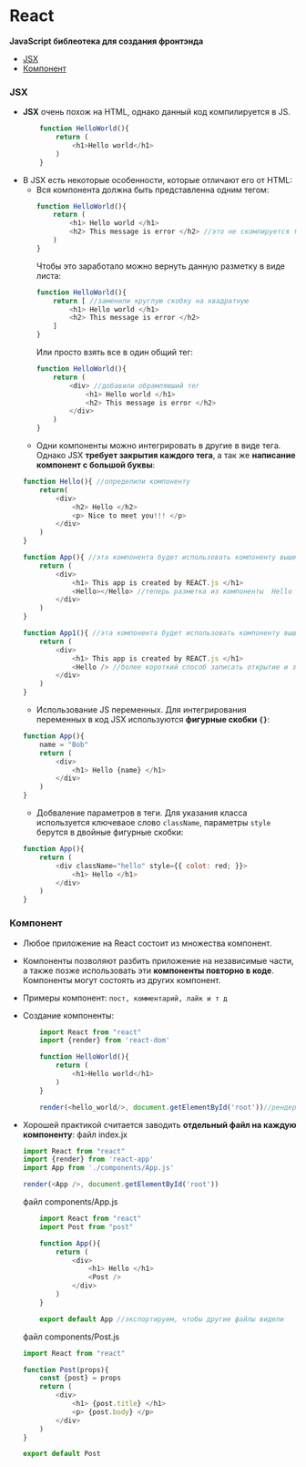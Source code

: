 # React
**JavaScript библеотека для создания фронтэнда**

+ [JSX](#jsx)
+ [Компонент](#component)


### <a name="jsx"> </a> JSX
+ **JSX** очень похож на HTML, однако данный код компилируется в JS.
    ```javascript
        function HelloWorld(){
            return (
                <h1>Hello world</h1>
            )
        }
    ```
+ В JSX есть некоторые особенности, которые отличают его от HTML:
    + Вся компонента должна быть представленна одним тегом:
        ```javascript
        function HelloWorld(){
            return (
                <h1> Hello world </h1>
                <h2> This message is error </h2> //это не скомлируется так как представленно двумя тегами
            )
        }
        ```
        Чтобы это заработало можно вернуть данную разметку в виде листа:
        ```javascript
        function HelloWorld(){
            return [ //заменили круглую скобку на квадратную
                <h1> Hello world </h1>
                <h2> This message is error </h2>
            ]
        }
        ```
        Или просто взять все в один общий тег:
        ```javascript
        function HelloWorld(){
            return (
                <div> //добавили обрамляюший тег
                    <h1> Hello world </h1>
                    <h2> This message is error </h2>
                </div>
            )
        }
        ```
    + Одни компоненты можно интегрировать в другие в виде тега. Однако JSX **требует закрытия каждого тега**, а так же **написание компонент с большой буквы**:
    ```javascript
    function Hello(){ //определили компоненту
        return(
            <div>
                <h2> Hello </h2>
                <p> Nice to meet you!!! </p>
            </div>
        )
    }

    function App(){ //эта компонента будет использовать компоненту выше
        return (
            <div>
                <h1> This app is created by REACT.js </h1>
                <Hello></Hello> //теперь разметка из компоненты  Hello будет подставленна сюда. 
            </div>
        )
    }

    function App1(){ //эта компонента будет использовать компоненту выше
        return (
            <div>
                <h1> This app is created by REACT.js </h1>
                <Hello /> //более короткий способ записать открытие и закрытие тега 
            </div>
        )
    }
    ```
    + Использование JS переменных. Для интегрирования переменных в код JSX используются **фигурные скобки** **`{}`**:
    ```javascript
    function App(){
        name = "Bob"
        return (
            <div>
                <h1> Hello {name} </h1>
            </div>
        )
    }
    ```
    + Добваление параметров в теги. Для указания класса используется ключеваое слово `className`, параметры `style` берутся в двойные фигурные скобки:
    ```javascript
    function App(){
        return (
            <div className="hello" style={{ colot: red; }}>
                <h1> Hello </h1>
            </div>
        )
    }
    ```

### <a name="component"> </a> Компонент
+ Любое приложение на React состоит из множества компонент. 
+ Компоненты позволяют разбить приложение на независимые части, а также позже использовать эти **компоненты повторно в коде**. Компоненты могут состоять из других компонент.
+ Примеры компонент: `пост, комментарий, лайк и т д`
+ Создание компоненты:
    ```javascript
        import React from "react"
        import {render} from 'react-dom'

        function HelloWorld(){
            return (
                <h1>Hello world</h1>
            )
        }

        render(<hello_world/>, document.getElementById('root'))//рендерим функцию и указываем, куда поместить отрендеренный код
    
    ```
+ Хорошей практикой считается заводить **отдельный файл на каждую компоненту**:
    файл index.jx
    ```javascript
    import React from "react"
    import {render} from 'react-app'
    import App from './components/App.js'

    render(<App />, document.getElementById('root'))
    ```
    
    файл components/App.js
    ```javascript
        import React from "react"
        import Post from "post"

        function App(){
            return (
                <div>
                    <h1> Hello </h1>
                    <Post />
                </div>
            )
        }

        export default App //экспортируем, чтобы другие файлы видели
    ```
    файл components/Post.js
    ```javascript
    import React from "react"
    
    function Post(props){
        const {post} = props
        return (
            <div>
                <h1> {post.title} </h1>
                <p> {post.body} </p>
            </div>
        )
    }

    export default Post
    ```